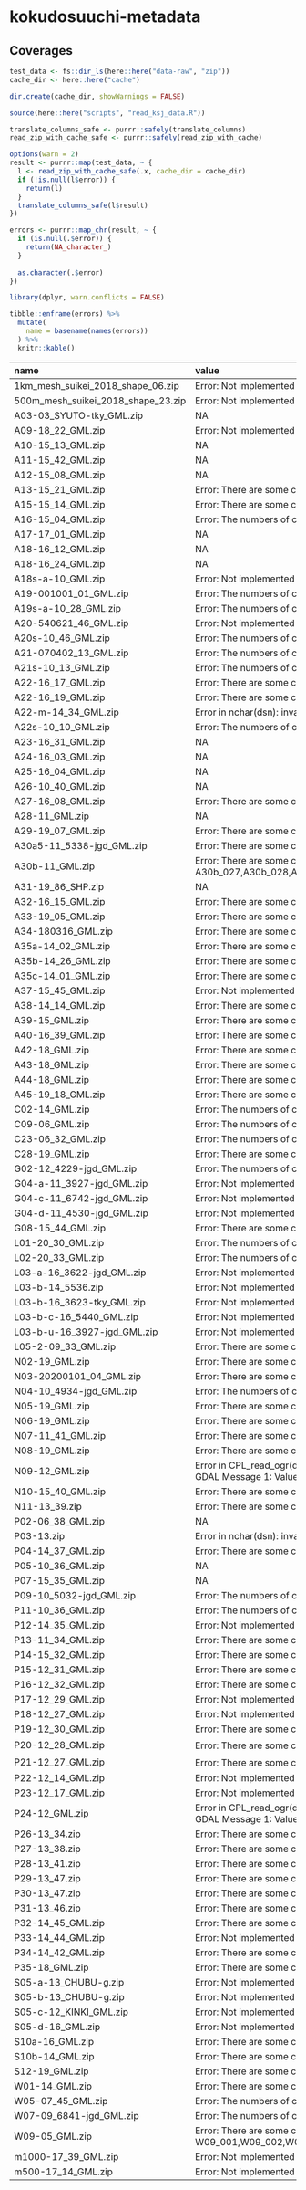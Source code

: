 
<!-- README.md is generated from README.Rmd. Please edit that file -->

# kokudosuuchi-metadata

<!-- badges: start -->
<!-- badges: end -->

## Coverages

``` r
test_data <- fs::dir_ls(here::here("data-raw", "zip"))
cache_dir <- here::here("cache")

dir.create(cache_dir, showWarnings = FALSE)

source(here::here("scripts", "read_ksj_data.R"))
```

``` r
translate_columns_safe <- purrr::safely(translate_columns)
read_zip_with_cache_safe <- purrr::safely(read_zip_with_cache)

options(warn = 2)
result <- purrr::map(test_data, ~ {
  l <- read_zip_with_cache_safe(.x, cache_dir = cache_dir)
  if (!is.null(l$error)) {
    return(l)
  }
  translate_columns_safe(l$result)
})

errors <- purrr::map_chr(result, ~ {
  if (is.null(.$error)) {
    return(NA_character_)
  }
  
  as.character(.$error)
})

library(dplyr, warn.conflicts = FALSE)

tibble::enframe(errors) %>% 
  mutate(
    name = basename(names(errors))
  ) %>% 
  knitr::kable()
```

| name                                    | value                                                                                                                                                                                          |
|:----------------------------------------|:-----------------------------------------------------------------------------------------------------------------------------------------------------------------------------------------------|
| 1km\_mesh\_suikei\_2018\_shape\_06.zip  | Error: Not implemented                                                                                                                                                                         |
| 500m\_mesh\_suikei\_2018\_shape\_23.zip | Error: Not implemented                                                                                                                                                                         |
| A03-03\_SYUTO-tky\_GML.zip              | NA                                                                                                                                                                                             |
| A09-18\_22\_GML.zip                     | Error: Not implemented                                                                                                                                                                         |
| A10-15\_13\_GML.zip                     | NA                                                                                                                                                                                             |
| A11-15\_42\_GML.zip                     | NA                                                                                                                                                                                             |
| A12-15\_08\_GML.zip                     | NA                                                                                                                                                                                             |
| A13-15\_21\_GML.zip                     | Error: There are some columns yet to be translated: ET\_ID,ET\_Source                                                                                                                          |
| A15-15\_14\_GML.zip                     | Error: There are some columns yet to be translated: ORIG\_FID,geometry                                                                                                                         |
| A16-15\_04\_GML.zip                     | Error: The numbers of columns don’t match. expected: 12, actual: 11                                                                                                                            |
| A17-17\_01\_GML.zip                     | NA                                                                                                                                                                                             |
| A18-16\_12\_GML.zip                     | NA                                                                                                                                                                                             |
| A18-16\_24\_GML.zip                     | NA                                                                                                                                                                                             |
| A18s-a-10\_GML.zip                      | Error: Not implemented                                                                                                                                                                         |
| A19-001001\_01\_GML.zip                 | Error: The numbers of columns don’t match. expected: 9, actual: 13                                                                                                                             |
| A19s-a-10\_28\_GML.zip                  | Error: The numbers of columns don’t match. expected: 5, actual: 112                                                                                                                            |
| A20-540621\_46\_GML.zip                 | Error: Not implemented                                                                                                                                                                         |
| A20s-10\_46\_GML.zip                    | Error: The numbers of columns don’t match. expected: 5, actual: 109                                                                                                                            |
| A21-070402\_13\_GML.zip                 | Error: The numbers of columns don’t match. expected: 2, actual: 7                                                                                                                              |
| A21s-10\_13\_GML.zip                    | Error: The numbers of columns don’t match. expected: 5, actual: 108                                                                                                                            |
| A22-16\_17\_GML.zip                     | Error: There are some columns yet to be translated: geometry                                                                                                                                   |
| A22-16\_19\_GML.zip                     | Error: There are some columns yet to be translated: geometry                                                                                                                                   |
| A22-m-14\_34\_GML.zip                   | Error in nchar(dsn): invalid multibyte string, element 1                                                                                                                                       |
| A22s-10\_10\_GML.zip                    | Error: The numbers of columns don’t match. expected: 3, actual: 113                                                                                                                            |
| A23-16\_31\_GML.zip                     | NA                                                                                                                                                                                             |
| A24-16\_03\_GML.zip                     | NA                                                                                                                                                                                             |
| A25-16\_04\_GML.zip                     | NA                                                                                                                                                                                             |
| A26-10\_40\_GML.zip                     | NA                                                                                                                                                                                             |
| A27-16\_08\_GML.zip                     | Error: There are some columns yet to be translated: geometry                                                                                                                                   |
| A28-11\_GML.zip                         | NA                                                                                                                                                                                             |
| A29-19\_07\_GML.zip                     | Error: There are some columns yet to be translated: geometry                                                                                                                                   |
| A30a5-11\_5338-jgd\_GML.zip             | Error: There are some columns yet to be translated: geometry                                                                                                                                   |
| A30b-11\_GML.zip                        | Error: There are some columns yet to be translated: A30b\_027,A30b\_028,A30b\_029,A30b\_030,A30b\_031,A30b\_032,A30b\_033,A30b\_034,geometry                                                   |
| A31-19\_86\_SHP.zip                     | NA                                                                                                                                                                                             |
| A32-16\_15\_GML.zip                     | Error: There are some columns yet to be translated: geometry                                                                                                                                   |
| A33-19\_05\_GML.zip                     | Error: There are some columns yet to be translated: geometry                                                                                                                                   |
| A34-180316\_GML.zip                     | Error: There are some columns yet to be translated: geometry                                                                                                                                   |
| A35a-14\_02\_GML.zip                    | Error: There are some columns yet to be translated: geometry                                                                                                                                   |
| A35b-14\_26\_GML.zip                    | Error: There are some columns yet to be translated: geometry                                                                                                                                   |
| A35c-14\_01\_GML.zip                    | Error: There are some columns yet to be translated: geometry                                                                                                                                   |
| A37-15\_45\_GML.zip                     | Error: Not implemented                                                                                                                                                                         |
| A38-14\_14\_GML.zip                     | Error: There are some columns yet to be translated: geometry                                                                                                                                   |
| A39-15\_GML.zip                         | Error: There are some columns yet to be translated: geometry                                                                                                                                   |
| A40-16\_39\_GML.zip                     | Error: There are some columns yet to be translated: geometry                                                                                                                                   |
| A42-18\_GML.zip                         | Error: There are some columns yet to be translated: geometry                                                                                                                                   |
| A43-18\_GML.zip                         | Error: There are some columns yet to be translated: geometry                                                                                                                                   |
| A44-18\_GML.zip                         | Error: There are some columns yet to be translated: geometry                                                                                                                                   |
| A45-19\_18\_GML.zip                     | Error: There are some columns yet to be translated: geometry                                                                                                                                   |
| C02-14\_GML.zip                         | Error: The numbers of columns don’t match. expected: 14, actual: 2                                                                                                                             |
| C09-06\_GML.zip                         | Error: The numbers of columns don’t match. expected: 12, actual: 10                                                                                                                            |
| C23-06\_32\_GML.zip                     | Error: The numbers of columns don’t match. expected: 6, actual: 7                                                                                                                              |
| C28-19\_GML.zip                         | Error: There are some columns yet to be translated: geometry                                                                                                                                   |
| G02-12\_4229-jgd\_GML.zip               | Error: The numbers of columns don’t match. expected: 58, actual: 84                                                                                                                            |
| G04-a-11\_3927-jgd\_GML.zip             | Error: Not implemented                                                                                                                                                                         |
| G04-c-11\_6742-jgd\_GML.zip             | Error: Not implemented                                                                                                                                                                         |
| G04-d-11\_4530-jgd\_GML.zip             | Error: Not implemented                                                                                                                                                                         |
| G08-15\_44\_GML.zip                     | Error: There are some columns yet to be translated: geometry                                                                                                                                   |
| L01-20\_30\_GML.zip                     | Error: The numbers of columns don’t match. expected: 55, actual: 130                                                                                                                           |
| L02-20\_33\_GML.zip                     | Error: The numbers of columns don’t match. expected: 53, actual: 128                                                                                                                           |
| L03-a-16\_3622-jgd\_GML.zip             | Error: Not implemented                                                                                                                                                                         |
| L03-b-14\_5536.zip                      | Error: Not implemented                                                                                                                                                                         |
| L03-b-16\_3623-tky\_GML.zip             | Error: Not implemented                                                                                                                                                                         |
| L03-b-c-16\_5440\_GML.zip               | Error: Not implemented                                                                                                                                                                         |
| L03-b-u-16\_3927-jgd\_GML.zip           | Error: Not implemented                                                                                                                                                                         |
| L05-2-09\_33\_GML.zip                   | Error: There are some columns yet to be translated: geometry                                                                                                                                   |
| N02-19\_GML.zip                         | Error: There are some columns yet to be translated: geometry                                                                                                                                   |
| N03-20200101\_04\_GML.zip               | Error: There are some columns yet to be translated: geometry                                                                                                                                   |
| N04-10\_4934-jgd\_GML.zip               | Error: The numbers of columns don’t match. expected: 17, actual: 56                                                                                                                            |
| N05-19\_GML.zip                         | Error: There are some columns yet to be translated: geometry                                                                                                                                   |
| N06-19\_GML.zip                         | Error: There are some columns yet to be translated: geometry                                                                                                                                   |
| N07-11\_41\_GML.zip                     | Error: There are some columns yet to be translated: geometry                                                                                                                                   |
| N08-19\_GML.zip                         | Error: There are some columns yet to be translated: geometry                                                                                                                                   |
| N09-12\_GML.zip                         | Error in CPL\_read\_ogr(dsn, layer, query, as.character(options), quiet, : (converted from warning) GDAL Message 1: Value ‘0.14’ of field N09-12\_l.N09\_022 parsed incompletely to integer 0. |
| N10-15\_40\_GML.zip                     | Error: There are some columns yet to be translated: geometry                                                                                                                                   |
| N11-13\_39.zip                          | Error: There are some columns yet to be translated: geometry                                                                                                                                   |
| P02-06\_38\_GML.zip                     | NA                                                                                                                                                                                             |
| P03-13.zip                              | Error in nchar(dsn): invalid multibyte string, element 1                                                                                                                                       |
| P04-14\_37\_GML.zip                     | Error: There are some columns yet to be translated: geometry                                                                                                                                   |
| P05-10\_36\_GML.zip                     | NA                                                                                                                                                                                             |
| P07-15\_35\_GML.zip                     | NA                                                                                                                                                                                             |
| P09-10\_5032-jgd\_GML.zip               | Error: The numbers of columns don’t match. expected: 13, actual: 14                                                                                                                            |
| P11-10\_36\_GML.zip                     | Error: The numbers of columns don’t match. expected: 4, actual: 40                                                                                                                             |
| P12-14\_35\_GML.zip                     | Error: Not implemented                                                                                                                                                                         |
| P13-11\_34\_GML.zip                     | Error: There are some columns yet to be translated: geometry                                                                                                                                   |
| P14-15\_32\_GML.zip                     | Error: There are some columns yet to be translated: geometry                                                                                                                                   |
| P15-12\_31\_GML.zip                     | Error: There are some columns yet to be translated: geometry                                                                                                                                   |
| P16-12\_32\_GML.zip                     | Error: There are some columns yet to be translated: geometry                                                                                                                                   |
| P17-12\_29\_GML.zip                     | Error: Not implemented                                                                                                                                                                         |
| P18-12\_27\_GML.zip                     | Error: Not implemented                                                                                                                                                                         |
| P19-12\_30\_GML.zip                     | Error: There are some columns yet to be translated: geometry                                                                                                                                   |
| P20-12\_28\_GML.zip                     | Error: There are some columns yet to be translated: レベル,備考,緯度,経度,NO,geometry                                                                                                          |
| P21-12\_27\_GML.zip                     | Error: There are some columns yet to be translated: 検査ID,geometry                                                                                                                            |
| P22-12\_14\_GML.zip                     | Error: Not implemented                                                                                                                                                                         |
| P23-12\_17\_GML.zip                     | Error: Not implemented                                                                                                                                                                         |
| P24-12\_GML.zip                         | Error in CPL\_read\_ogr(dsn, layer, query, as.character(options), quiet, : (converted from warning) GDAL Message 1: Value ‘1.0’ of field P24-12.P24\_011 parsed incompletely to integer 1.     |
| P26-13\_34.zip                          | Error: There are some columns yet to be translated: geometry                                                                                                                                   |
| P27-13\_38.zip                          | Error: There are some columns yet to be translated: geometry                                                                                                                                   |
| P28-13\_41.zip                          | Error: There are some columns yet to be translated: geometry                                                                                                                                   |
| P29-13\_47.zip                          | Error: There are some columns yet to be translated: geometry                                                                                                                                   |
| P30-13\_47.zip                          | Error: There are some columns yet to be translated: geometry                                                                                                                                   |
| P31-13\_46.zip                          | Error: There are some columns yet to be translated: geometry                                                                                                                                   |
| P32-14\_45\_GML.zip                     | Error: There are some columns yet to be translated: geometry                                                                                                                                   |
| P33-14\_44\_GML.zip                     | Error: Not implemented                                                                                                                                                                         |
| P34-14\_42\_GML.zip                     | Error: There are some columns yet to be translated: geometry                                                                                                                                   |
| P35-18\_GML.zip                         | Error: There are some columns yet to be translated: geometry                                                                                                                                   |
| S05-a-13\_CHUBU-g.zip                   | Error: Not implemented                                                                                                                                                                         |
| S05-b-13\_CHUBU-g.zip                   | Error: Not implemented                                                                                                                                                                         |
| S05-c-12\_KINKI\_GML.zip                | Error: Not implemented                                                                                                                                                                         |
| S05-d-16\_GML.zip                       | Error: Not implemented                                                                                                                                                                         |
| S10a-16\_GML.zip                        | Error: There are some columns yet to be translated: geometry                                                                                                                                   |
| S10b-14\_GML.zip                        | Error: There are some columns yet to be translated: geometry                                                                                                                                   |
| S12-19\_GML.zip                         | Error: There are some columns yet to be translated: geometry                                                                                                                                   |
| W01-14\_GML.zip                         | Error: There are some columns yet to be translated: geometry                                                                                                                                   |
| W05-07\_45\_GML.zip                     | Error: The numbers of columns don’t match. expected: 7, actual: 3                                                                                                                              |
| W07-09\_6841-jgd\_GML.zip               | Error: The numbers of columns don’t match. expected: 5, actual: 6                                                                                                                              |
| W09-05\_GML.zip                         | Error: There are some columns yet to be translated: W09\_001,W09\_002,W09\_003,W09\_004,geometry                                                                                               |
| m1000-17\_39\_GML.zip                   | Error: Not implemented                                                                                                                                                                         |
| m500-17\_14\_GML.zip                    | Error: Not implemented                                                                                                                                                                         |
